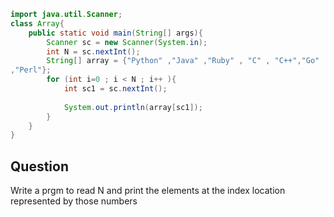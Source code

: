 ```java
import java.util.Scanner;
class Array{
    public static void main(String[] args){
        Scanner sc = new Scanner(System.in);
        int N = sc.nextInt();
        String[] array = {"Python" ,"Java" ,"Ruby" , "C" , "C++","Go" ,"R" ,"JavaScript" ,"Swift" ,"PHP","Kotlin"
,"Perl"};        
        for (int i=0 ; i < N ; i++ ){
            int sc1 = sc.nextInt();
            
            System.out.println(array[sc1]);
        }
    }
}
```
## Question 
Write a prgm to read N and print the elements at the index location represented by those numbers 
